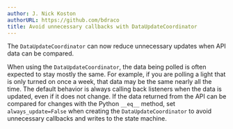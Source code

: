 ```yaml
---
author: J. Nick Koston
authorURL: https://github.com/bdraco
title: Avoid unnecessary callbacks with DataUpdateCoordinator
---
```


The `DataUpdateCoordinator` can now reduce unnecessary updates when API data can be compared.

When using the `DataUpdateCoordinator`, the data being polled is often expected to stay mostly the same. For example, if you are polling a light that is only turned on once a week, that data may be the same nearly all the time. The default behavior is always calling back listeners when the data is updated, even if it does not change. If the data returned from the API can be compared for changes with the Python `__eq__` method, set `always_update=False` when creating the `DataUpdateCoordinator` to avoid unnecessary callbacks and writes to the state machine.
